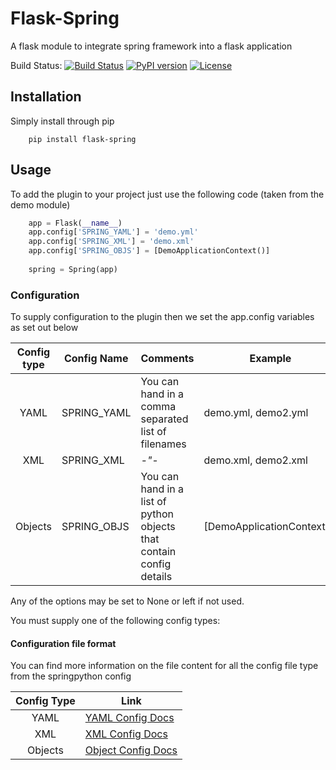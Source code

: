 # Flask-Spring
A flask module to integrate spring framework into a flask application

Build Status: [![Build Status](https://travis-ci.org/oggthemiffed/Flask-Spring.svg?branch=master)](https://travis-ci.org/oggthemiffed/Flask-Spring)
[![PyPI version](https://badge.fury.io/py/flask-spring.svg)](https://badge.fury.io/py/flask-spring)
[![License](http://img.shields.io/badge/license-MIT-green.svg?style=flat-square)](https://github.com/oggthemiffed/flask-spring/blob/master/LICENSE)

## Installation

Simply install through pip

```
    pip install flask-spring
```

## Usage

To add the plugin to your project just use the following code (taken from the demo module)

```python
    app = Flask(__name__)
    app.config['SPRING_YAML'] = 'demo.yml'
    app.config['SPRING_XML'] = 'demo.xml'
    app.config['SPRING_OBJS'] = [DemoApplicationContext()]
    
    spring = Spring(app)    
```

###  Configuration

To supply configuration to the plugin then we set the app.config variables as set out below

| Config type | Config Name | Comments                         | Example |
|:-----------:|-------------|----------------------------------|---------|
| YAML        | SPRING_YAML | You can hand in a comma separated list of filenames | demo.yml, demo2.yml|
| XML         | SPRING_XML  |                       *-"-*                         | demo.xml, demo2.xml|
| Objects     | SPRING_OBJS | You can hand in a list of python objects that contain config details | [DemoApplicationContext()] |

Any of the options may be set to None or left if not used.

You must supply one of the following config types:

#### Configuration file format

You can find more information on the file content for all the config file type from the springpython config

| Config Type | Link |
|:-----------:|------|
| YAML        | [YAML Config Docs](http://docs.spring.io/spring-python/1.2.x/sphinx/html/objects-yamlconfig.html)|
| XML         | [XML Config Docs](http://docs.spring.io/spring-python/1.2.x/sphinx/html/objects-xmlconfig.html)|
| Objects     | [Object Config Docs](http://docs.spring.io/spring-python/1.2.x/sphinx/html/objects-pythonconfig.html)|
